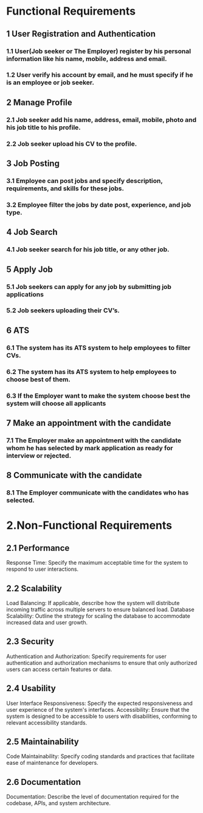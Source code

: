 # Functional Requirements
## 1 User Registration and Authentication   
### 1.1 User(Job seeker or The Employer) register by his personal information like his name, mobile, address and email. 
### 1.2 User verify his account by email, and he must specify if he is an employee or job seeker.
## 2 Manage Profile
### 2.1 Job seeker add his name, address, email, mobile, photo and his job title to his profile.
### 2.2 Job seeker upload his CV  to the profile.
## 3 Job Posting
### 3.1 Employee can post jobs and specify description, requirements, and skills for these jobs.
### 3.2 Employee filter the jobs by date post, experience, and job type.
## 4 Job Search 
### 4.1 Job seeker search for his job title, or any other job.
## 5 Apply Job
### 5.1 Job seekers can apply for any job by submitting job applications
### 5.2 Job seekers uploading their CV’s.
## 6 ATS
### 6.1 The system has its ATS system to help employees to filter CVs.
### 6.2 The system has its ATS system to help employees to choose best of them.
### 6.3 If the Employer want to make the system choose best the system will choose all applicants 
## 7 Make an appointment with the candidate 
### 7.1 The Employer make an appointment with the candidate whom he has selected by mark application as ready for interview or rejected.
## 8 Communicate with the candidate
### 8.1 The Employer communicate with the candidates who has selected.
# 2.Non-Functional Requirements
## 2.1  Performance
Response Time: Specify the maximum acceptable time for the system to respond to user interactions.
## 2.2  Scalability
Load Balancing: If applicable, describe how the system will distribute incoming traffic across multiple servers to ensure balanced load.
Database Scalability: Outline the strategy for scaling the database to accommodate increased data and user growth.
## 2.3 Security
Authentication and Authorization: Specify requirements for user authentication and authorization mechanisms to ensure that only authorized users can access certain features or data.
## 2.4 Usability
User Interface Responsiveness: Specify the expected responsiveness and user experience of the system's interfaces.
Accessibility: Ensure that the system is designed to be accessible to users with disabilities, conforming to relevant accessibility standards.
## 2.5  Maintainability
Code Maintainability: Specify coding standards and practices that facilitate ease of maintenance for developers.
## 2.6 Documentation
Documentation: Describe the level of documentation required for the codebase, APIs, and system architecture.
 


